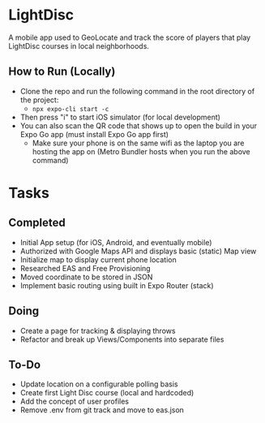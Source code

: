 # LightDisc
A mobile app used to GeoLocate and track the score of players that play LightDisc courses in local neighborhoods.

## How to Run (Locally)
* Clone the repo and run the following command in the root directory of the project:
    * `npx expo-cli start -c`
* Then press "i" to start iOS simulator (for local development)
* You can also scan the QR code that shows up to open the build in your Expo Go app (must install Expo Go app first)
    * Make sure your phone is on the same wifi as the laptop you are hosting the app on (Metro Bundler hosts when you run the above command)

# Tasks

## Completed
* Initial App setup (for iOS, Android, and eventually mobile)
* Authorized with Google Maps API and displays basic (static) Map view
* Initialize map to display current phone location
* Researched EAS and Free Provisioning
* Moved coordinate to be stored in JSON
* Implement basic routing using built in Expo Router (stack)

## Doing
* Create a page for tracking & displaying throws
* Refactor and break up Views/Components into separate files
  
## To-Do
* Update location on a configurable polling basis
* Create first Light Disc course (local and hardcoded)
* Add the concept of user profiles
* Remove .env from git track and move to eas.json
